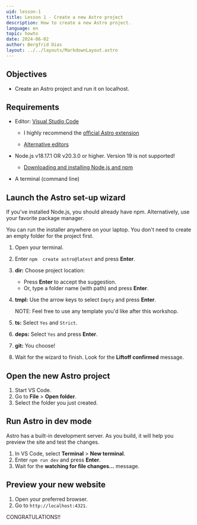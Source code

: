 ```yaml
---
uid: lesson-1
title: Lesson 1 - Create a new Astro project
description: How to create a new Astro project.
language: en
topic: howto
date: 2024-06-02
author: Bergfrid Dias
layout: ../../layouts/MarkdownLayout.astro
---
```


## Objectives

* Create an Astro project and run it on localhost.

## Requirements

* Editor: [Visual Studio Code](https://code.visualstudio.com/)

  * I highly recommend the [official Astro extension](https://marketplace.visualstudio.com/items?itemName=astro-build.astro-vscode)

  * [Alternative editors](https://docs.astro.build/en/editor-setup/)

* Node.js v18.17.1 OR v20.3.0 or higher. Version 19 is not supported!

  * [Downloading and installing Node.js and npm](https://docs.npmjs.com/downloading-and-installing-node-js-and-npm)

* A terminal (command line)

## Launch the Astro set-up wizard

If you've installed Node.js, you should already have npm. Alternatively, use your favorite package manager.

You can run the installer anywhere on your laptop. You don't need to create an empty folder for the project first.

1. Open your terminal.

1. Enter `npm  create astro@latest` and press **Enter**.

1. **dir:** Choose project location:

    * Press **Enter** to accept the suggestion.
    * Or, type a folder name (with path) and press **Enter**.

1. **tmpl:** Use the arrow keys to select `Empty` and press **Enter**.

    NOTE: Feel free to use any template you'd like after this workshop.

1. **ts:** Select `Yes` and `Strict`.

1. **deps:** Select `Yes` and press **Enter**.

1. **git:** You choose!

1. Wait for the wizard to finish. Look for the **Liftoff confirmed** message.

## Open the new Astro project

1. Start VS Code.
1. Go to **File** > **Open folder**.
1. Select the folder you just created.

## Run Astro in dev mode

Astro has a built-in development server. As you build, it will help you preview the site and test the changes.

1. In VS Code, select **Terminal** > **New terminal**.
1. Enter `npm run dev` and press **Enter**.
1. Wait for the **watching for file changes...** message.

## Preview your new website

1. Open your preferred browser.
1. Go to `http://localhost:4321`.

CONGRATULATIONS!!
